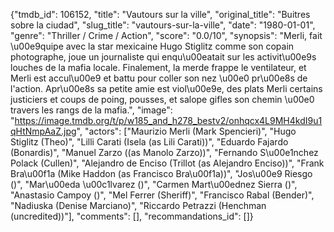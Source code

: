 {"tmdb_id": 106152, "title": "Vautours sur la ville", "original_title": "Buitres sobre la ciudad", "slug_title": "vautours-sur-la-ville", "date": "1980-01-01", "genre": "Thriller / Crime / Action", "score": "0.0/10", "synopsis": "Merli, fait \u00e9quipe avec la star mexicaine Hugo Stiglitz comme son copain photographe, joue un journaliste qui enqu\u00eatait sur les activit\u00e9s louches de la mafia locale. Finalement, la merde frappe le ventilateur, et Merli est accul\u00e9 et battu pour coller son nez \u00e0 pr\u00e8s de l'action. Apr\u00e8s sa petite amie est viol\u00e9e, des plats Merli certains justiciers et coups de poing, pousses, et salope gifles son chemin \u00e0 travers les rangs de la mafia.", "image": "https://image.tmdb.org/t/p/w185_and_h278_bestv2/onhqcx4L9MH4kdI9u1qHtNmpAaZ.jpg", "actors": ["Maurizio Merli (Mark Spencieri)", "Hugo Stiglitz (Theo)", "Lilli Carati (Isela (as Lili Carati))", "Eduardo Fajardo (Bonardis)", "Manuel Zarzo ((as Manolo Zarzo))", "Fernando S\u00e1nchez Polack (Cullen)", "Alejandro de Enciso (Trillot (as Alejandro Enciso))", "Frank Bra\u00f1a (Mike Haddon (as Francisco Bra\u00f1a))", "Jos\u00e9 Riesgo ()", "Mar\u00eda \u00c1lvarez ()", "Carmen Mart\u00ednez Sierra ()", "Anastasio Campoy ()", "Mel Ferrer (Sheriff)", "Francisco Rabal (Bender)", "Nadiuska (Denise Marciano)", "Riccardo Petrazzi (Henchman (uncredited))"], "comments": [], "recommandations_id": []}